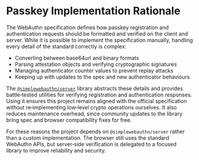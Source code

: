 # Passkey Implementation Rationale

The WebAuthn specification defines how passkey registration and authentication
requests should be formatted and verified on the client and server. While it is
possible to implement the specification manually, handling every detail of the
standard correctly is complex:

- Converting between base64url and binary formats
- Parsing attestation objects and verifying cryptographic signatures
- Managing authenticator counter values to prevent replay attacks
- Keeping up with updates to the spec and new authenticator behaviours

The [`@simplewebauthn/server`](https://github.com/MasterKale/SimpleWebAuthn) library
abstracts these details and provides battle‑tested utilities for verifying
registration and authentication responses. Using it ensures this project remains
aligned with the official specification without re‑implementing low‑level crypto
operations ourselves. It also reduces maintenance overhead, since community
updates to the library bring spec and browser compatibility fixes for free.

For these reasons the project depends on `@simplewebauthn/server` rather than a
custom implementation. The browser still uses the standard WebAuthn APIs, but
server‑side verification is delegated to a focused library to improve reliability
and security.
